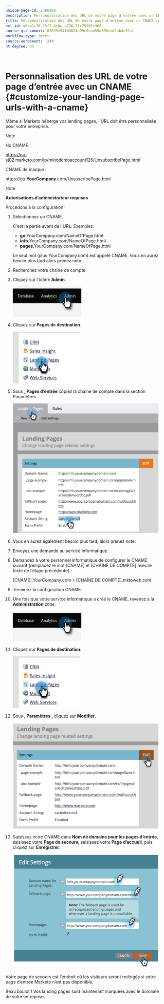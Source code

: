 ```yaml
---
unique-page-id: 2360189
description: Personnalisation des URL de votre page d’entrée avec un CNAME (Administration) - Documents Marketo - Documentation du produit
title: Personnalisation des URL de votre page d’entrée avec un CNAME (Administration)
exl-id: a5aa1c76-15f7-4e8c-a736-77c79f65c368
source-git-commit: 07899e541b3624e99e0ead59d898ced2ab4e57af
workflow-type: tm+mt
source-wordcount: '249'
ht-degree: 6%

---
```


# Personnalisation des URL de votre page d’entrée avec un CNAME  {#customize-your-landing-page-urls-with-a-cname}

Même si Marketo héberge vos landing pages, l’URL doit être personnalisée pour votre entreprise.

>[!NOTE]
>
>No CNAME :
>
>https://na-sj02.marketo.com/lp/mktodemoaccount126/UnsubscribePage.html
>
>CNAME de marque :
>
>https://go.**YourCompany**.com/UnsuscribePage.html

>[!NOTE]
>
>**Autorisations d’administrateur requises**

Procédons à la configuration!

1. Sélectionnez un CNAME.

   C&#39;est la partie avant de l&#39;URL. Exemples:

   * **go**.YourCompany.com/NameOfPage.html
   * **info**.YourCompany.com/NameOfPage.html
   * **pages**.YourCompany.com/NameOfPage.html

   Le seul mot (plus YourCompany.com) est appelé CNAME. Vous en aurez besoin plus tard alors prenez note.

1. Recherchez votre chaîne de compte.

1. Cliquez sur l&#39;icône **Admin**.

   ![](assets/customize-your-landing-page-urls-with-a-cname-1.png)

1. Cliquez sur **Pages de destination**.

   ![](assets/customize-your-landing-page-urls-with-a-cname-2.png)

1. Sous , **Pages d’entrée** copiez la chaîne de compte dans la section Paramètres .

   ![](assets/customize-your-landing-page-urls-with-a-cname-3.png)

1. Vous en aurez également besoin plus tard, alors prenez note.

1. Envoyez une demande au service informatique.

1. Demandez à votre personnel informatique de configurer le CNAME suivant (remplacez le mot [CNAME] et [CHAÎNE DE COMPTE] avec le texte de l’étape précédente) :

   [CNAME].YourCompany.com > [CHAÎNE DE COMPTE].mktoweb.com

1. Terminez la configuration CNAME.

1. Une fois que votre service informatique a créé le CNAME, revenez à la **Administration** zone.

   ![](assets/customize-your-landing-page-urls-with-a-cname-4.png)

1. Cliquez sur **Pages de destination**.

   ![](assets/customize-your-landing-page-urls-with-a-cname-5.png)

1. Sous , **Paramètres** , cliquez sur **Modifier**.

   ![](assets/customize-your-landing-page-urls-with-a-cname-6.png)

1. Saisissez votre CNAME dans **Nom de domaine pour les pages d’entrée**, saisissez votre **Page de secours**, saisissez votre **Page d’accueil**, puis cliquez sur **Enregistrer**.

   ![](assets/customize-your-landing-page-urls-with-a-cname-7.png)

Votre page de secours est l’endroit où les visiteurs seront redirigés si votre page d’entrée Marketo n’est pas disponible.

Beau boulot ! Vos landing pages sont maintenant marquées avec le domaine de votre entreprise.
